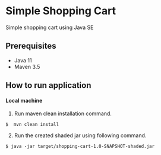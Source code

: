 # Simple Shopping Cart
Simple shopping cart using Java SE

## Prerequisites

- Java 11
- Maven 3.5

## How to run application

#### Local machine

1. Run maven clean installation command.
```
$  mvn clean install
```

2. Run the created shaded jar using following command.
```
$ java -jar target/shopping-cart-1.0-SNAPSHOT-shaded.jar
```


